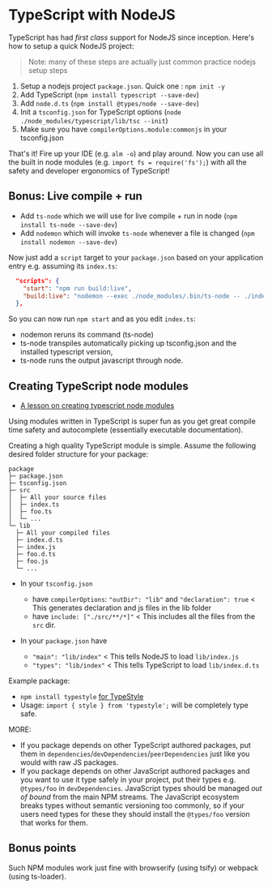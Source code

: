 # TypeScript with NodeJS
TypeScript has had *first class* support for NodeJS since inception. Here's how to setup a quick NodeJS project:

> Note: many of these steps are actually just common practice nodejs setup steps

1. Setup a nodejs project `package.json`. Quick one : `npm init -y`
1. Add TypeScript (`npm install typescript --save-dev`)
1. Add `node.d.ts` (`npm install @types/node --save-dev`)
1. Init a `tsconfig.json` for TypeScript options (`node ./node_modules/typescript/lib/tsc --init`)
1. Make sure you have `compilerOptions.module:commonjs` in your tsconfig.json

That's it! Fire up your IDE (e.g. `alm -o`) and play around. Now you can use all the built in node modules (e.g. `import fs = require('fs');`) with all the safety and developer ergonomics of TypeScript!

## Bonus: Live compile + run
* Add `ts-node` which we will use for live compile + run in node (`npm install ts-node --save-dev`)
* Add `nodemon` which will invoke `ts-node` whenever a file is changed (`npm install nodemon --save-dev`)

Now just add a `script` target to your `package.json` based on your application entry e.g. assuming its `index.ts`:

```json
  "scripts": {
    "start": "npm run build:live",
    "build:live": "nodemon --exec ./node_modules/.bin/ts-node -- ./index.ts"
  },
```

So you can now run `npm start` and as you edit `index.ts`:

* nodemon reruns its command (ts-node)
* ts-node transpiles automatically picking up tsconfig.json and the installed typescript version,
* ts-node runs the output javascript through node.

## Creating TypeScript node modules

* [A lesson on creating typescript node modules](https://egghead.io/lessons/typescript-create-high-quality-npm-packages-using-typescript)

Using modules written in TypeScript is super fun as you get great compile time safety and autocomplete (essentially executable documentation).

Creating a high quality TypeScript module is simple. Assume the following desired folder structure for your package:

```text
package
├─ package.json
├─ tsconfig.json
├─ src
│  ├─ All your source files
│  ├─ index.ts
│  ├─ foo.ts
│  └─ ...
└─ lib
  ├─ All your compiled files
  ├─ index.d.ts
  ├─ index.js
  ├─ foo.d.ts
  ├─ foo.js
  └─ ...
```


* In your `tsconfig.json`
  * have `compilerOptions`: `"outDir": "lib"` and `"declaration": true` < This generates declaration and js files in the lib folder
  * have `include: ["./src/**/*]"` < This includes all the files from the `src` dir.

* In your `package.json` have
  * `"main": "lib/index"` < This tells NodeJS to load `lib/index.js`
  * `"types": "lib/index"` < This tells TypeScript to load `lib/index.d.ts`


Example package:
* `npm install typestyle` [for TypeStyle](https://www.npmjs.com/package/typestyle)
* Usage: `import { style } from 'typestyle';` will be completely type safe.

MORE:

* If you package depends on other TypeScript authored packages, put them in `dependencies`/`devDependencies`/`peerDependencies` just like you would with raw JS packages.
* If you package depends on other JavaScript authored packages and you want to use it type safely in your project, put their types e.g. `@types/foo` in `devDependencies`. JavaScript types should be managed *out of bound* from the main NPM streams. The JavaScript ecosystem breaks types without semantic versioning too commonly, so if your users need types for these they should install the `@types/foo` version that works for them.

## Bonus points

Such NPM modules work just fine with browserify (using tsify) or webpack (using ts-loader).
